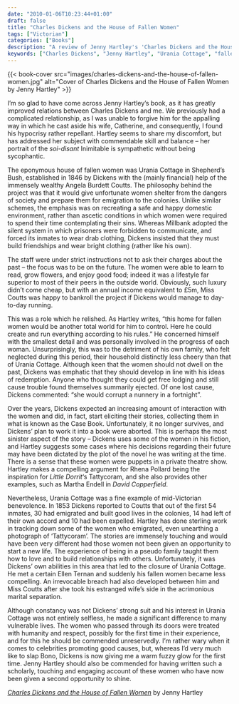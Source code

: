 ```yaml
---
date: "2010-01-06T10:23:44+01:00"
draft: false
title: "Charles Dickens and the House of Fallen Women"
tags: ["Victorian"]
categories: ["Books"]
description: "A review of Jenny Hartley's 'Charles Dickens and the House of Fallen Women,' exploring Urania Cottage, Dickens' shelter for prostitutes in Victorian London. Discover how this project with Angela Burdett Coutts inspired his fiction while genuinely helping vulnerable women."
keywords: ["Charles Dickens", "Jenny Hartley", "Urania Cottage", "fallen women", "Victorian social reform", "Angela Burdett Coutts", "Victorian philanthropy"]
---
```


{{< book-cover src="images/charles-dickens-and-the-house-of-fallen-women.jpg" alt="Cover of Charles Dickens and the House of Fallen Women by Jenny Hartley" >}}

I’m so glad to have come across Jenny Hartley’s book, as it has greatly improved relations between Charles Dickens and me. We previously had a complicated relationship, as I was unable to forgive him for the appalling way in which he cast aside his wife, Catherine, and consequently, I found his hypocrisy rather repellant. Hartley seems to share my discomfort, but has addressed her subject with commendable skill and balance – her portrait of the _soi-disant_ Inimitable is sympathetic without being sycophantic.

The eponymous house of fallen women was Urania Cottage in Shepherd’s Bush, established in 1846 by Dickens with the (mainly financial) help of the immensely wealthy Angela Burdett Coutts. The philosophy behind the project was that it would give unfortunate women shelter from the dangers of society and prepare them for emigration to the colonies. Unlike similar schemes, the emphasis was on recreating a safe and happy domestic environment, rather than ascetic conditions in which women were required to spend their time contemplating their sins. Whereas Millbank adopted the silent system in which prisoners were forbidden to communicate, and forced its inmates to wear drab clothing, Dickens insisted that they must build friendships and wear bright clothing (rather like his own).

The staff were under strict instructions not to ask their charges about the past – the focus was to be on the future. The women were able to learn to read, grow flowers, and enjoy good food; indeed it was a lifestyle far superior to most of their peers in the outside world.  Obviously, such luxury didn’t come cheap, but with an annual income equivalent to £5m, Miss Coutts was happy to bankroll the project if Dickens would manage to day-to-day running. 

This was a role which he relished. As Hartley writes, “this home for fallen women would be another total world for him to control. Here he could create and run everything according to his rules.” He concerned himself with the smallest detail and was personally involved in the progress of each woman. Unsurprisingly, this was to the detriment of his own family, who felt neglected during this period, their household distinctly less cheery than that of Urania Cottage. Although keen that the women should not dwell on the past, Dickens was emphatic that they should develop in line with his ideas of redemption. Anyone who thought they could get free lodging and still cause trouble found themselves summarily ejected. Of one lost cause, Dickens commented: “she would corrupt a nunnery in a fortnight”.

Over the years, Dickens expected an increasing amount of interaction with the women and did, in fact, start eliciting their stories, collecting them in what is known as the Case Book. Unfortunately, it no longer survives, and Dickens’ plan to work it into a book were aborted. This is perhaps the most sinister aspect of the story – Dickens uses some of the women in his fiction, and Hartley suggests some cases where his decisions regarding their future may have been dictated by the plot of the novel he was writing at the time. There is a sense that these women were puppets in a private theatre show. Hartley makes a compelling argument for Rhena Pollard being the inspiration for _Little Dorrit_‘s Tattycoram, and she also provides other examples, such as Martha Endell in _David Copperfield_.

Nevertheless, Urania Cottage was a fine example of mid-Victorian benevolence. In 1853 Dickens reported to Coutts that out of the first 54 inmates, 30 had emigrated and built good lives in the colonies, 14 had left of their own accord and 10 had been expelled. Hartley has done sterling work in tracking down some of the women who emigrated, even unearthing a photograph of ‘Tattycoram’. The stories are immensely touching and would have been very different had those women not been given an opportunity to start a new life. The experience of being in a pseudo family taught them how to love and to build relationships with others.  Unfortunately, it was Dickens’ own abilities in this area that led to the closure of Urania Cottage. He met a certain Ellen Ternan and suddenly his fallen women became less compelling. An irrevocable breach had also developed between him and Miss Coutts after she took his estranged wife’s side in the acrimonious marital separation.

Although constancy was not Dickens’ strong suit and his interest in Urania Cottage was not entirely selfless, he made a significant difference to many vulnerable lives. The women who passed through its doors were treated with humanity and respect, possibly for the first time in their experience, and for this he should be commended unreservedly.  I’m rather wary when it comes to celebrities promoting good causes, but, whereas I’d very much like to slap Bono, Dickens is now giving me a warm fuzzy glow for the first time. Jenny Hartley should also be commended for having written such a scholarly, touching and engaging account of these women who have now been given a second opportunity to shine.

[_Charles Dickens and the House of Fallen Women_](https://uk.bookshop.org/a/2760/9780413776440) by Jenny Hartley